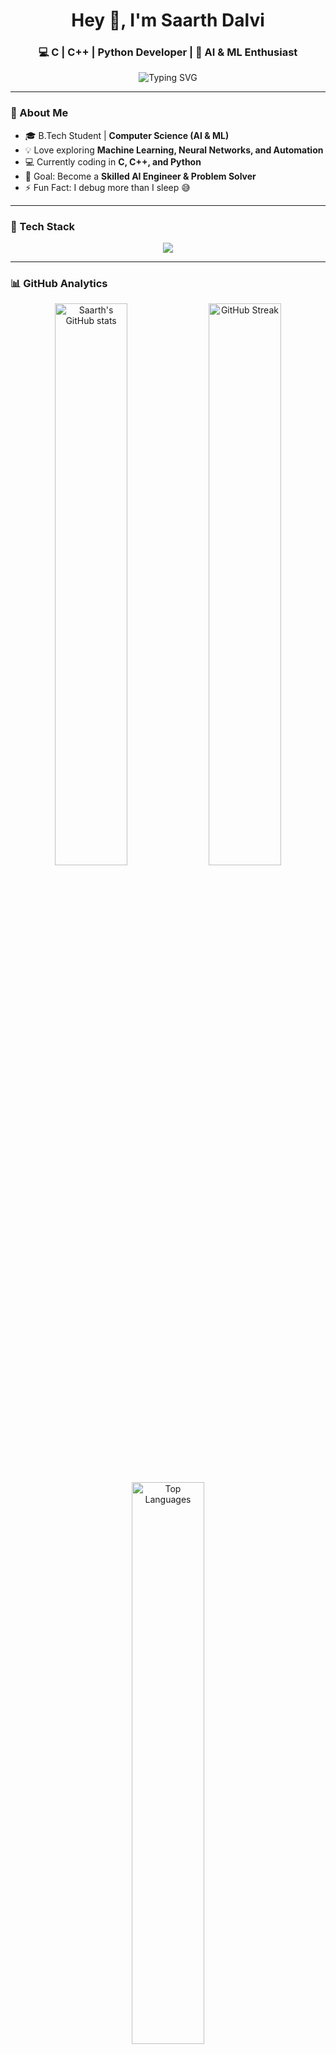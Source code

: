 <!-- Animated Header -->
<h1 align="center">Hey 👋, I'm Saarth Dalvi</h1>
<h3 align="center">💻 C | C++ | Python Developer | 🤖 AI & ML Enthusiast</h3>

<p align="center">
  <img src="https://readme-typing-svg.demolab.com?font=Fira+Code&size=22&pause=1000&color=00F7FF&center=true&vCenter=true&width=500&lines=Passionate+about+AI+%26+Machine+Learning;Exploring+Data+Structures+%26+Algorithms;Always+Learning+New+Tech!" alt="Typing SVG" />
</p>

---

### 🧠 About Me  
- 🎓 B.Tech Student | **Computer Science (AI & ML)**  
- 💡 Love exploring **Machine Learning, Neural Networks, and Automation**  
- 💻 Currently coding in **C, C++, and Python**  
- 🚀 Goal: Become a **Skilled AI Engineer & Problem Solver**  
- ⚡ Fun Fact: I debug more than I sleep 😅  

---

### 🧰 Tech Stack  
<p align="center">
  <img src="https://skillicons.dev/icons?i=c,cpp,python,git,github,vscode,linux" />
</p>

---

### 📊 GitHub Analytics  
<p align="center">
  <img src="https://github-readme-stats.vercel.app/api?username=sarthdalvi&show_icons=true&theme=tokyonight" alt="Saarth's GitHub stats" width="48%" />
  <img src="https://streak-stats.demolab.com?user=sarthdalvi&theme=tokyonight" alt="GitHub Streak" width="48%" />
</p>

<p align="center">
  <img src="https://github-readme-stats.vercel.app/api/top-langs/?username=sarthdalvi&layout=compact&theme=tokyonight" alt="Top Languages" width="48%" />
</p>

---

### 🌐 Connect With Me  
<p align="center">
  <a href="mailto:sarthdalvi20@gmail.com"><img src="https://skillicons.dev/icons?i=gmail" width="40" height="40" /></a>
  <a href="https://www.linkedin.com/in/saarth-dalvi-b220a1378?utm_source=share&utm_campaign=share_via&utm_content=profile&utm_medium=android_app"><img src="https://skillicons.dev/icons?i=linkedin" width="40" height="40" /></a>
  <a href="https://github.com/sarthdalvi"><img src="https://skillicons.dev/icons?i=github" width="40" height="40" /></a>
</p>

---

<p align="center">
  <b>⭐️ “Code. Learn. Evolve.” ⭐️</b>
</p>
